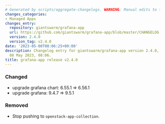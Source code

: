 ```yaml
---
# Generated by scripts/aggregate-changelogs. WARNING: Manual edits to this files will be overwritten.
changes_categories:
- Managed Apps
changes_entry:
  repository: giantswarm/grafana-app
  url: https://github.com/giantswarm/grafana-app/blob/master/CHANGELOG.md#240---2023-05-08
  version: 2.4.0
  version_tag: v2.4.0
date: '2023-05-08T08:06:25+00:00'
description: Changelog entry for giantswarm/grafana-app version 2.4.0, published on
  08 May 2023, 08:06.
title: grafana-app release v2.4.0
---
```


### Changed
- upgrade grafana chart: 6.55.1 => 6.56.1
- upgrade grafana: 9.4.7 => 9.5.1
### Removed
- Stop pushing to `openstack-app-collection`.
